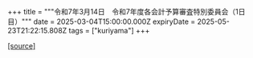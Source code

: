 +++
title = """令和7年3月14日　令和7年度各会計予算審査特別委員会（1日目）"""
date = 2025-03-04T15:00:00.000Z
expiryDate = 2025-05-23T21:22:15.808Z
tags = ["kuriyama"]
+++


[[source]](https://www.town.kuriyama.hokkaido.jp/site/gikai/26286.html)
